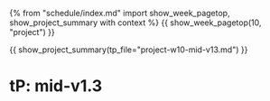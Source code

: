 {% from "schedule/index.md" import show_week_pagetop, show_project_summary with context %}
{{ show_week_pagetop(10, "project") }}

{{ show_project_summary(tp_file="project-w10-mid-v13.md") }}

# tP: mid-v1.3

<include src="../../admin/project-w10-mid-v13.md#body" />